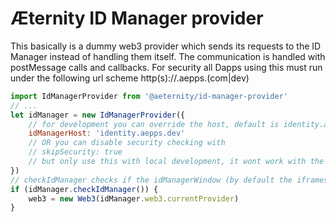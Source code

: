 # Æternity ID Manager provider

This basically is a dummy web3 provider which sends its requests to the ID Manager instead of handling them itself. The communication is handled with postMessage calls and callbacks. For security all Dapps using this must run under the following url scheme http(s)://<subdomain>.aepps.(com|dev)

```javascript
import IdManagerProvider from '@aeternity/id-manager-provider'
// ...
let idManager = new IdManagerProvider({
	// for development you can override the host, default is identity.aepps.com
	idManagerHost: 'identity.aepps.dev'
	// OR you can disable security checking with
	// skipSecurity: true
	// but only use this with local development, it wont work with the deployed identity manager anyway
})
// checkIdManager checks if the idManagerWindow (by default the iframes parent) has the correct host
if (idManager.checkIdManager()) {
	web3 = new Web3(idManager.web3.currentProvider)
}
```
